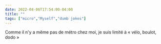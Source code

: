 ```yaml
---
date: 2022-04-06T17:54:00-04:00
title: ""
tags: ["micro","Myself","dumb jokes"]
---
```

Comme il n'y a même pas de métro chez moi, je suis limité à « vélo, boulot, dodo »
